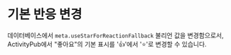 # 기본 반응 변경

데이터베이스에서 `meta.useStarForReactionFallback` 불리언 값을 변경함으로서, ActivityPub에서 "좋아요"의 기본 표시를 '👍'에서 '⭐'로 변경할 수 있습니다.
